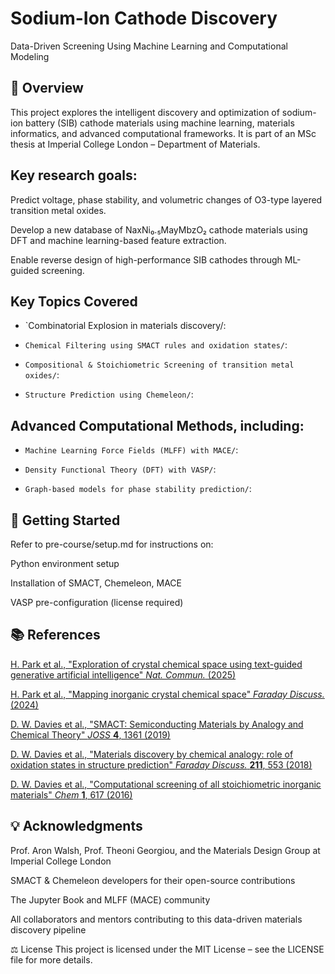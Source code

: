 # Sodium-Ion Cathode Discovery

Data-Driven Screening Using Machine Learning and Computational Modeling
## 🧠 Overview

This project explores the intelligent discovery and optimization of sodium-ion battery (SIB) cathode materials using machine learning, materials informatics, and advanced computational frameworks. It is part of an MSc thesis at Imperial College London – Department of Materials.

## Key research goals:

Predict voltage, phase stability, and volumetric changes of O3-type layered transition metal oxides.

Develop a new database of NaxNi₀.₅MayMbzO₂ cathode materials using DFT and machine learning-based feature extraction.

Enable reverse design of high-performance SIB cathodes through ML-guided screening.

## Key Topics Covered

* `Combinatorial Explosion in materials discovery/:

* `Chemical Filtering using SMACT rules and oxidation states/`:

* `Compositional & Stoichiometric Screening of transition metal oxides/`:

* `Structure Prediction using Chemeleon/`:

## Advanced Computational Methods, including:

* `Machine Learning Force Fields (MLFF) with MACE/`:

* `Density Functional Theory (DFT) with VASP/`:

* `Graph-based models for phase stability prediction/`:

## 🚀 Getting Started

Refer to pre-course/setup.md for instructions on:

Python environment setup

Installation of SMACT, Chemeleon, MACE

VASP pre-configuration (license required)

## 📚 References
[H. Park et al.,
"Exploration of crystal chemical space using text-guided generative artificial intelligence" _Nat. Commun._ (2025)](https://doi.org/10.1038/s41467-025-59636-y)

[H. Park et al.,
"Mapping inorganic crystal chemical space" _Faraday Discuss._ (2024)](https://pubs.rsc.org/en/content/articlelanding/2024/fd/d4fd00063c)

[D. W. Davies et al.,
"SMACT: Semiconducting Materials by Analogy and Chemical Theory" _JOSS_ **4**, 1361 (2019)](https://joss.theoj.org/papers/7efd2f2ad60d25bdccee3fbd3fc11448)

[D. W. Davies et al.,
"Materials discovery by chemical analogy: role of oxidation states in structure prediction" _Faraday Discuss._ **211**, 553 (2018)](https://pubs.rsc.org/en/Content/ArticleLanding/2018/FD/C8FD00032H)

[D. W. Davies et al.,
"Computational screening of all stoichiometric inorganic materials" _Chem_ **1**, 617 (2016)](<http://www.cell.com/chem/abstract/S2451-9294(16)30155-3>)

## 💡 Acknowledgments
Prof. Aron Walsh, Prof. Theoni Georgiou, and the Materials Design Group at Imperial College London

SMACT & Chemeleon developers for their open-source contributions

The Jupyter Book and MLFF (MACE) community

All collaborators and mentors contributing to this data-driven materials discovery pipeline

⚖️ License
This project is licensed under the MIT License – see the LICENSE file for more details.
